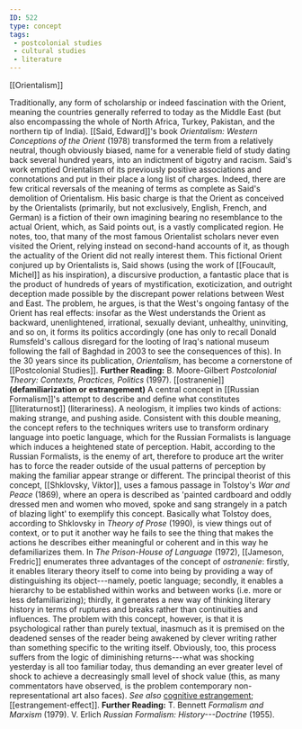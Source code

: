 ```yaml
---
ID: 522
type: concept
tags: 
 - postcolonial studies
 - cultural studies
 - literature
---
```


[[Orientalism]]

 Traditionally,
any form of scholarship or indeed fascination with the Orient, meaning
the countries generally referred to today as the Middle East (but also
encompassing the whole of North Africa, Turkey, Pakistan, and the
northern tip of India). [[Said, Edward]]'s book *Orientalism:
Western Conceptions of the Orient* (1978) transformed the term from a
relatively neutral, though obviously biased, name for a venerable field
of study dating back several hundred years, into an indictment of
bigotry and racism. Said's work emptied Orientalism of its previously
positive associations and connotations and put in their place a long
list of charges. Indeed, there are few critical reversals of the meaning
of terms as complete as Said's demolition of Orientalism. His basic
charge is that the Orient as conceived by the Orientalists (primarily,
but not exclusively, English, French, and German) is a fiction of their
own imagining bearing no resemblance to the actual Orient, which, as
Said points out, is a vastly complicated region. He notes, too, that
many of the most famous Orientalist scholars never even visited the
Orient, relying instead on second-hand accounts of it, as though the
actuality of the Orient did not really interest them. This fictional
Orient conjured up by Orientalists is, Said shows (using the work of
[[Foucault, Michel]] as his
inspiration), a discursive production, a fantastic place that is the
product of hundreds of years of mystification, exoticization, and
outright deception made possible by the discrepant power relations
between West and East. The problem, he argues, is that the West's
ongoing fantasy of the Orient has real effects: insofar as the West
understands the Orient as backward, unenlightened, irrational, sexually
deviant, unhealthy, uninviting, and so on, it forms its politics
accordingly (one has only to recall Donald Rumsfeld's callous disregard
for the looting of Iraq's national museum following the fall of Baghdad
in 2003 to see the consequences of this). In the 30 years since its
publication, *Orientalism*, has become a cornerstone of [[Postcolonial Studies]].
**Further Reading:** B. Moore-Gilbert *Postcolonial Theory: Contexts,
Practices, Politics* (1997).
[[ostranenie]]
**(defamiliarization or estrangement)** A central concept in [[Russian Formalism]]'s attempt to
describe and define what constitutes
[[literaturnost]]
(literariness). A neologism, it implies two kinds of actions: making
strange, and pushing aside. Consistent with this double meaning, the
concept refers to the techniques writers use to transform ordinary
language into poetic language, which for the Russian Formalists is
language which induces a heightened state of perception. Habit,
according to the Russian Formalists, is the enemy of art, therefore to
produce art the writer has to force the reader outside of the usual
patterns of perception by making the familiar appear strange or
different. The principal theorist of this concept, [[Shklovsky, Viktor]], uses a famous
passage in Tolstoy's *War and Peace* (1869), where an opera is described
as 'painted cardboard and oddly dressed men and women who moved, spoke
and sang strangely in a patch of blazing light' to exemplify this
concept. Basically what Tolstoy does, according to Shklovsky in *Theory of Prose* (1990), is view things out of context, or to put it another
way he fails to see the thing that makes the actions he describes either
meaningful or coherent and in this way he defamiliarizes them. In *The Prison-House of Language* (1972), [[Jameson, Fredric]] enumerates three
advantages of the concept of *ostranenie*: firstly, it enables literary
theory itself to come into being by providing a way of distinguishing
its object---namely, poetic language; secondly, it enables a hierarchy
to be established within works and between works (i.e. more or less
defamiliarizing); thirdly, it generates a new way of thinking literary
history in terms of ruptures and breaks rather than continuities and
influences. The problem with this concept, however, is that it is
psychological rather than purely textual, inasmuch as it is premised on
the deadened senses of the reader being awakened by clever writing
rather than something specific to the writing itself. Obviously, too,
this process suffers from the logic of diminishing returns---what was
shocking yesterday is all too familiar today, thus demanding an ever
greater level of shock to achieve a decreasingly small level of shock
value (this, as many commentators have observed, is the problem
contemporary non-representational art also faces). *See also* [cognitive
estrangement](#X5522064223b43a1d2a332786e61feeeb9a833c5);
[[estrangement-effect]].
**Further Reading:** T. Bennett *Formalism and Marxism* (1979).
V. Erlich *Russian Formalism: History---Doctrine* (1955).

